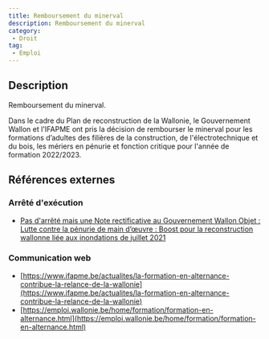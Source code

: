 ```yaml
---
title: Remboursement du minerval
description: Remboursement du minerval
category: 
 - Droit
tag: 
 - Emploi
---
```


## Description

Remboursement du minerval.

Dans le cadre du Plan de reconstruction de la Wallonie, le Gouvernement Wallon et l'IFAPME ont pris la décision de rembourser le minerval pour les formations d’adultes des filières de la construction, de l'électrotechnique et du bois, les mériers en pénurie et fonction critique pour l'année de formation 2022/2023. 

## Références externes 

### Arrêté d'exécution

- [Pas d'arrêté mais une Note rectificative au Gouvernement Wallon
Objet :	Lutte contre la pénurie de main d’œuvre : Boost pour la reconstruction wallonne liée aux inondations de juillet 2021](False)
### Communication web

- [https://www.ifapme.be/actualites/la-formation-en-alternance-contribue-la-relance-de-la-wallonie](https://www.ifapme.be/actualites/la-formation-en-alternance-contribue-la-relance-de-la-wallonie)
- [https://emploi.wallonie.be/home/formation/formation-en-alternance.html](https://emploi.wallonie.be/home/formation/formation-en-alternance.html)


